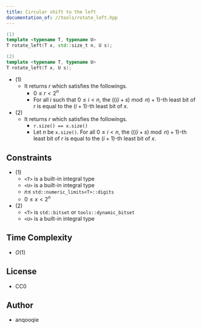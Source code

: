 ```yaml
---
title: Circular shift to the left
documentation_of: //tools/rotate_left.hpp
---
```


```cpp
(1)
template <typename T, typename U>
T rotate_left(T x, std::size_t n, U s);

(2)
template <typename T, typename U>
T rotate_left(T x, U s);
```

- (1)
    - It returns $r$ which satisfies the followings.
        - $0 \leq r < 2^n$
        - For all $i$ such that $0 \leq i < n$, the $(((i + s) \bmod n) + 1)$-th least bit of $r$ is equal to the $(i + 1)$-th least bit of $x$.
- (2)
    - It returns $r$ which satisfies the followings.
        - `r.size() == x.size()`
        - Let $n$ be `x.size()`. For all $0 \leq i < n$, the $(((i + s) \bmod n) + 1)$-th least bit of $r$ is equal to the $(i + 1)$-th least bit of $x$.

## Constraints
- (1)
    - `<T>` is a built-in integral type
    - `<U>` is a built-in integral type
    - $n \leq$ `std::numeric_limits<T>::digits`
    - $0 \leq x < 2^n$
- (2)
    - `<T>` is `std::bitset` or `tools::dynamic_bitset`
    - `<U>` is a built-in integral type

## Time Complexity
- $O(1)$

## License
- CC0

## Author
- anqooqie

